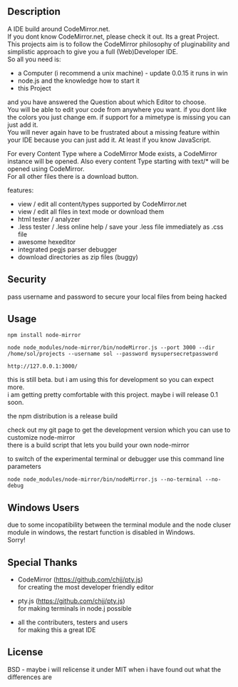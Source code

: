 ## Description

A IDE build around CodeMirror.net.  
If you dont know CodeMirror.net, please check it out. Its a great Project.  
This projects aim is to follow the CodeMirror philosophy of pluginability and simplistic approach to give you a full (Web)Developer IDE.  
So all you need is:  
- a Computer (i recommend a unix machine) - update 0.0.15 it runs in win  
- node.js and the knowledge how to start it  
- this Project  

and you have answered the Question about which Editor to choose.  
You will be able to edit your code from anywhere you want. if you dont like the colors you just change em. if support for a mimetype is missing you can just add it.  
You will never again have to be frustrated about a missing feature within your IDE because you can just add it. At least if you know JavaScript.  
  
For every Content Type where a CodeMirror Mode exists, a CodeMirror instance will be opened. Also every content Type starting with text/* will be opened using CodeMirror.  
For all other files there is a download button.

features:  
 - view / edit all content/types supported by CodeMirror.net  
 - view / edit all files in text mode or download them  
 - html tester / analyzer  
 - .less tester / .less online help / save your .less file immediately as .css file  
 - awesome hexeditor  
 - integrated pegjs parser debugger  
 - download directories as zip files (buggy)   
 

## Security  
  
pass username and password to secure your local files from being hacked  


## Usage  

`
npm install node-mirror  
`  
  
`
node node_modules/node-mirror/bin/nodeMirror.js --port 3000 --dir /home/sol/projects --username sol --password mysupersecretpassword
`  

`
http://127.0.0.1:3000/  
`

this is still beta. but i am using this for development so you can expect more.  
i am getting pretty comfortable with this project. maybe i will release 0.1 soon.

the npm distribution is a release build  

check out my git page to get the development version which you can use to customize node-mirror  
there is a build script that lets you build your own node-mirror  

to switch of the experimental terminal or debugger use this command line parameters  

`
node node_modules/node-mirror/bin/nodeMirror.js --no-terminal --no-debug
`  

## Windows Users  

due to some incopatibility between the terminal module and the node cluser module in windows, the restart function is disabled in Windows.  
Sorry!  
  
  
## Special Thanks  
  
* CodeMirror (https://github.com/chjj/pty.js)  
for creating the most developer friendly editor  
  
* pty.js (https://github.com/chjj/pty.js)  
for making terminals in node.j possible  
  
* all the contributers, testers and users  
for making this a great IDE  
  
## License

BSD - maybe i will relicense it under MIT when i have found out what the differences are
